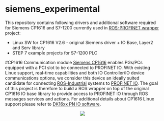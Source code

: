 # siemens_experimental

This repository contains following drivers and additional software required for Siemens CP1616 and S7-1200 currently used in [ROS-PROFINET wrapper][] project:  
 
 - Linux SW for CP1616 V2.6 - original Siemens driver + IO Base, Layer2 and Serv library
 - STEP 7 example projects for S7-1200 PLC

#CP1616 
Communication module [Siemens CP1616][] enables PGs/PCs equipped with a PCI slot to be connected to PROFINET IO. With existing Linux support, real-time capabilities and both IO Controller/IO device communications options, we consider this device an ideally suited candidate for connecting [ROS-Industrial][] systems to [PROFINET IO][]. The goal of this project is therefore to build a ROS wrapper on top of the original CP1616 IO base library to provide access to PROFINET IO through ROS messages services and actions. For additional details about CP1616 Linux support  please refer to [DK16xx PN IO software][]. 
<p align="center">
<img src="https://github.com/durovsky/siemens_experimental/blob/master/img/cp1616.jpeg" />
</p>



[ROS-PROFINET wrapper]: https://github.com/ros-industrial/ros_profinet_experimental
[ROS-Industrial]: http://www.ros.org/wiki/Industrial
[Siemens CP1616]: http://w3.siemens.com/mcms/industrial-communication/en/ie/system-interfacing/system-interfacing-pg-pc/cp1616/pages/cp1616.aspx
[DK16xx PN IO software]: http://w3.siemens.com/mcms/industrial-communication/en/ie/system-interfacing/system-interfacing-pg-pc/development-kit-dk16xx/Documents/PROFINET_DK_16xx_PN_IO_en_Web_mit_KF.pdf
[PROFINET IO]: http://us.profinet.com/technology/profinet/
